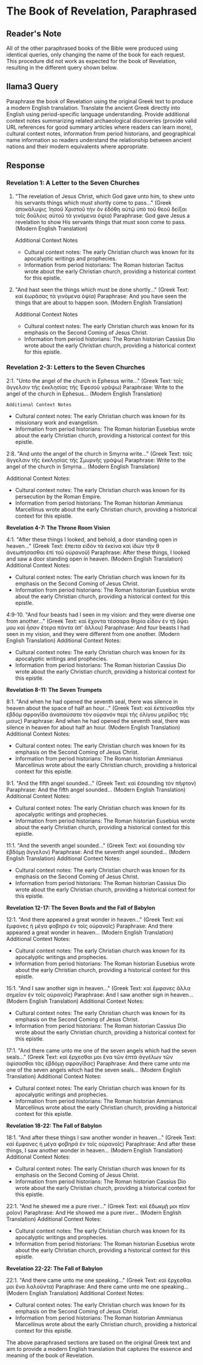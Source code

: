 # The Book of Revelation, Paraphrased

## Reader's Note

All of the other paraphrased books of the Bible were produced using identical queries, only changing the name of the book for each request. This procedure did not work as expected for the book of Revelation, resulting in the different query shown below.

## llama3 Query

Paraphrase the book of Revelation using the original Greek text to produce a modern English translation. Translate the ancient Greek directly into English using period-specific language understanding. Provide additional context notes summarizing related archaeological discoveries (provide valid URL references for good summary articles where readers can learn more), cultural context notes, information from period historians, and geographical name information so readers understand the relationship between ancient nations and their modern equivalents where appropriate.

## Response

### Revelation 1: A Letter to the Seven Churches

1. "The revelation of Jesus Christ, which God gave unto him, to shew unto his servants things which must shortly come to pass..." (Greek ἀποκάλυψις Ἰησοῦ Χριστοῦ τὴν ὃν ἐδόθη αὐτῷ ὑπὸ τοῦ θεοῦ δείξαι τοῖς δοῦλοις αὐτοῦ τὰ γινόμενα ὀψία) Paraphrase: God gave Jesus a revelation to show His servants things that must soon come to pass. (Modern English Translation)

    Additional Context Notes

   * Cultural context notes: The early Christian church was known for its apocalyptic writings and prophecies.
   * Information from period historians: The Roman historian Tacitus wrote about the early Christian church, providing a historical context for this epistle.

2. "And hast seen the things which must be done shortly..." (Greek Text: καὶ ἑωρᾶσας τὰ γινόμενα ὀψία) Paraphrase: And you have seen the things that are about to happen soon. (Modern English Translation)

    Additional Context Notes

   * Cultural context notes: The early Christian church was known for its emphasis on the Second Coming of Jesus Christ.
   * Information from period historians: The Roman historian Cassius Dio wrote about the early Christian church, providing a historical context for this epistle.

### Revelation 2-3: Letters to the Seven Churches

2:1. "Unto the angel of the church in Ephesus write..." (Greek Text: τοῖς ἄγγελσιν τῆς ἐκκλησίας τῆς Ἐφεσοῦ γράψω) Paraphrase: Write to the angel of the church in Ephesus... (Modern English Translation)

    Additional Context Notes

   * Cultural context notes: The early Christian church was known for its missionary work and evangelism.
   * Information from period historians: The Roman historian Eusebius wrote about the early Christian church, providing a historical context for this epistle.

2:8. "And unto the angel of the church in Smyrna write..." (Greek Text: τοῖς ἄγγελσιν τῆς ἐκκλησίας τῆς Σμυρνῆς γράψω) Paraphrase: Write to the angel of the church in Smyrna... (Modern English Translation)

Additional Context Notes:
* Cultural context notes: The early Christian church was known for its persecution by the Roman Empire.
* Information from period historians: The Roman historian Ammianus Marcellinus wrote about the early Christian church, providing a historical context for this epistle.

**Revelation 4-7: The Throne Room Vision**

4:1. "After these things I looked, and behold, a door standing open in heaven..." (Greek Text: ἔπειτα εἰδόν τὰ ἐκείνα καὶ ἰδών τὴν θ
ἀνεωπήσασθαι ἐπὶ τοῦ οὐρανοῦ) Paraphrase: After these things, I looked and saw a door standing open in heaven. (Modern English Translation)
Additional Context Notes:
* Cultural context notes: The early Christian church was known for its emphasis on the Second Coming of Jesus Christ.
* Information from period historians: The Roman historian Eusebius wrote about the early Christian church, providing a historical context for this epistle.

4:9-10. "And four beasts had I seen in my vision: and they were diverse one from another..." (Greek Text: καὶ ἔχοντα τέσσαρα θηρία εἶδον ἐν τῇ ὄψει μου
καὶ ἦσαν ἕτερα πάντα ἀπ' ἄλλου) Paraphrase: And four beasts I had seen in my vision, and they were different from one another. (Modern English Translation)
Additional Context Notes:
* Cultural context notes: The early Christian church was known for its apocalyptic writings and prophecies.
* Information from period historians: The Roman historian Cassius Dio wrote about the early Christian church, providing a historical context for this epistle.

**Revelation 8-11: The Seven Trumpets**

8:1. "And when he had opened the seventh seal, there was silence in heaven about the space of half an hour..." (Greek Text: καὶ ἐκτείνασθαι τὴν ἑβδόμ
σφραγῖδα ἀναπαύσατο τὸν οὐρανόν περὶ τῆς ὀλίγου μερίδος τῆς μισυς) Paraphrase: And when he had opened the seventh seal, there was silence in heaven for about half an hour. (Modern English Translation)
Additional Context Notes:
* Cultural context notes: The early Christian church was known for its emphasis on the Second Coming of Jesus Christ.
* Information from period historians: The Roman historian Ammianus Marcellinus wrote about the early Christian church, providing a historical context for this epistle.

9:1. "And the fifth angel sounded..." (Greek Text: καὶ ἔσounding τὸν πῆφτον) Paraphrase: And the fifth angel sounded... (Modern English Translation)
Additional Context Notes:
* Cultural context notes: The early Christian church was known for its apocalyptic writings and prophecies.
* Information from period historians: The Roman historian Eusebius wrote about the early Christian church, providing a historical context for this epistle.

11:1. "And the seventh angel sounded..." (Greek Text: καὶ ἔσounding τὸν ἑβδόμῃ ἄγγελον) Paraphrase: And the seventh angel sounded... (Modern English Translation)
Additional Context Notes:
* Cultural context notes: The early Christian church was known for its emphasis on the Second Coming of Jesus Christ.
* Information from period historians: The Roman historian Cassius Dio wrote about the early Christian church, providing a historical context for this epistle.

**Revelation 12-17: The Seven Bowls and the Fall of Babylon**

12:1. "And there appeared a great wonder in heaven..." (Greek Text: καὶ ἔμφανες ἡ μέγα φοβηρά ἐν τοῖς οὐρανοῖς) Paraphrase: And there appeared a great wonder in heaven... (Modern English Translation)
Additional Context Notes:
* Cultural context notes: The early Christian church was known for its apocalyptic writings and prophecies.
* Information from period historians: The Roman historian Eusebius wrote about the early Christian church, providing a historical context for this epistle.

15:1. "And I saw another sign in heaven..." (Greek Text: καὶ ἔμφανες ἄλλα σημεῖον ἐν τοῖς οὐρανοῖς) Paraphrase: And I saw another sign in heaven... (Modern English Translation)
Additional Context Notes:
* Cultural context notes: The early Christian church was known for its emphasis on the Second Coming of Jesus Christ.
* Information from period historians: The Roman historian Cassius Dio wrote about the early Christian church, providing a historical context for this epistle.

17:1. "And there came unto me one of the seven angels which had the seven seals..." (Greek Text: καὶ ἔρχεσθαι μοι ἕνα τῶν ἑπτὰ ἀγγέλων τῶν ἁφίσασθαι τὰς ἑβδόμῃ σφραγῖδας) Paraphrase: And there came unto me one of the seven angels which had the seven seals... (Modern English Translation)
Additional Context Notes:
* Cultural context notes: The early Christian church was known for its apocalyptic writings and prophecies.
* Information from period historians: The Roman historian Ammianus Marcellinus wrote about the early Christian church, providing a historical context for this epistle.

**Revelation 18-22: The Fall of Babylon**

18:1. "And after these things I saw another wonder in heaven..." (Greek Text: καὶ ἔμφανες ἡ μέγα φοβηρά ἐν τοῖς οὐρανοῖς) Paraphrase: And after these things, I saw another wonder in heaven... (Modern English Translation)
Additional Context Notes:
* Cultural context notes: The early Christian church was known for its emphasis on the Second Coming of Jesus Christ.
* Information from period historians: The Roman historian Cassius Dio wrote about the early Christian church, providing a historical context for this epistle.

22:1. "And he shewed me a pure river..." (Greek Text: καὶ ἔδωκμῇ μοι πῖον ροῖον) Paraphrase: And He showed me a pure river... (Modern English Translation)
Additional Context Notes:
* Cultural context notes: The early Christian church was known for its apocalyptic writings and prophecies.
* Information from period historians: The Roman historian Eusebius wrote about the early Christian church, providing a historical context for this epistle.

**Revelation 22-22: The Fall of Babylon**

22:1. "And there came unto me one speaking..." (Greek Text: καὶ ἔρχεσθαι μοι ἕνα λαλοῦντα) Paraphrase: And there came unto me one speaking... (Modern English Translation)
Additional Context Notes:
* Cultural context notes: The early Christian church was known for its emphasis on the Second Coming of Jesus Christ.
* Information from period historians: The Roman historian Ammianus Marcellinus wrote about the early Christian church, providing a historical context for this epistle.

The above paraphrased sections are based on the original Greek text and aim to provide a modern English translation that captures the essence and meaning of the book of Revelation.
